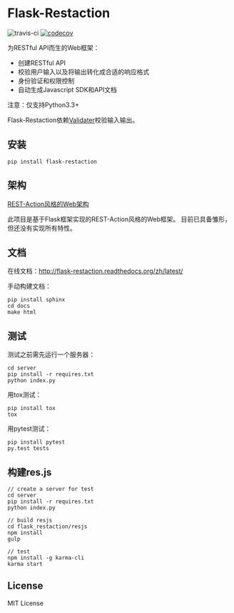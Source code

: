 # Flask-Restaction

![travis-ci](https://api.travis-ci.org/guyskk/flask-restaction.svg) [![codecov](https://codecov.io/gh/guyskk/flask-restaction/branch/master/graph/badge.svg)](https://codecov.io/gh/guyskk/flask-restaction)


为RESTful API而生的Web框架：

- 创建RESTful API
- 校验用户输入以及将输出转化成合适的响应格式
- 身份验证和权限控制
- 自动生成Javascript SDK和API文档

注意：仅支持Python3.3+

Flask-Restaction依赖[Validater](https://github.com/guyskk/validater)校验输入输出。


## 安装
    
    pip install flask-restaction


## 架构

[REST-Action风格的Web架构](REST-Action.md)

此项目是基于Flask框架实现的REST-Action风格的Web框架。
目前已具备雏形，但还没有实现所有特性。


## 文档

在线文档：http://flask-restaction.readthedocs.org/zh/latest/

手动构建文档：
    
    pip install sphinx
    cd docs
    make html


## 测试

测试之前需先运行一个服务器：

    cd server
    pip install -r requires.txt
    python index.py

用tox测试：

    pip install tox
    tox

用pytest测试：

    pip install pytest
    py.test tests


## 构建res.js

    // create a server for test
    cd server
    pip install -r requires.txt
    python index.py

    // build resjs
    cd flask_restaction/resjs
    npm install
    gulp
    
    // test
    npm install -g karma-cli
    karma start

## License 

MIT License
